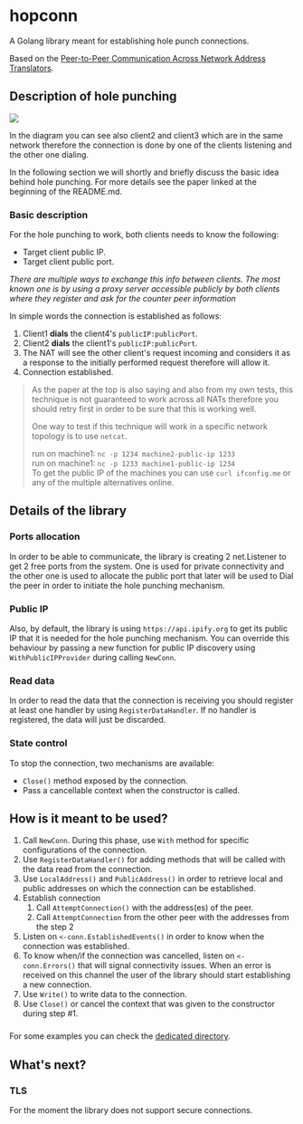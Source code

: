 # hopconn

A Golang library meant for establishing hole punch connections. 

Based on the [Peer-to-Peer Communication Across Network Address Translators](https://bford.info/pub/net/p2pnat/index.html).


## Description of hole punching

![](/Users/andrei.ciobanu/data/workspace/projects/99_experiments/hopconn/docs/architecture.png)

In the diagram you can see also client2 and client3 which are in the same network therefore the connection is done by one of the clients listening and the other one dialing.

In the following section we will shortly and briefly discuss the basic idea behind hole punching. For more details see the paper linked at the beginning of the README.md.
### Basic description
For the hole punching to work, both clients needs to know the following:
* Target client public IP.
* Target client public port.


_There are multiple ways to exchange this info between clients. 
The most known one is by using a proxy server accessible publicly by both clients where they register and ask for the counter peer information_ 

In simple words the connection is established as follows:
1) Client1 **dials** the client4's `publicIP:publicPort`.
2) Client2 **dials** the client1's `publicIP:publicPort`.
3) The NAT will see the other client's request incoming and considers it as a response to the initially performed request therefore will allow it.
4) Connection established.


> As the paper at the top is also saying and also from my own tests, this technique is not guaranteed to work across all NATs therefore you should retry first in order to be sure that this is working well.
> 
> One way to test if this technique will work in a specific network topology is to use `netcat`.
> 
> run on machine1: `nc -p 1234 machine2-public-ip 1233`  
> run on machine1: `nc -p 1233 machine1-public-ip 1234`  
> To get the public IP of the machines you can use `curl ifconfig.me` or any of the multiple alternatives online.

## Details of the library
### Ports allocation
In order to be able to communicate, the library is creating 2 net.Listener to get 2 free ports from the system.
One is used for private connectivity and the other one is used to allocate the public port that later will be used to Dial the peer in order to initiate the hole punching mechanism.

### Public IP
Also, by default, the library is using `https://api.ipify.org` to get its public IP that it is needed for the hole punching mechanism.
You can override this behaviour by passing a new function for public IP discovery using `WithPublicIPProvider` during calling `NewConn`.

### Read data
In order to read the data that the connection is receiving you should register at least one handler by using `RegisterDataHandler`.
If no handler is registered, the data will just be discarded.

### State control
To stop the connection, two mechanisms are available:
* `Close()` method exposed by the connection.
* Pass a cancellable context when the constructor is called.

## How is it meant to be used?
1) Call `NewConn`. During this phase, use `With` method for specific configurations of the connection.
2) Use `RegisterDataHandler()` for adding methods that will be called with the data read from the connection.
3) Use `LocalAddress()` and `PublicAddress()` in order to retrieve local and public addresses on which the connection can be established.
4) Establish connection
   1) Call `AttemptConnection()` with the address(es) of the peer.
   2) Call `AttemptConnection` from the other peer with the addresses from the step 2
5) Listen on `<-conn.EstablishedEvents()` in order to know when the connection was established.
6) To know when/if the connection was cancelled, listen on `<-conn.Errors()` that will signal connectivity issues. When an error is received on this channel the user of the library should start establishing a new connection. 
7) Use `Write()` to write data to the connection.
8) Use `Close()` or cancel the context that was given to the constructor during step #1.

### 
For some examples you can check the [dedicated directory](example).

## What's next?
### TLS
For the moment the library does not support secure connections.